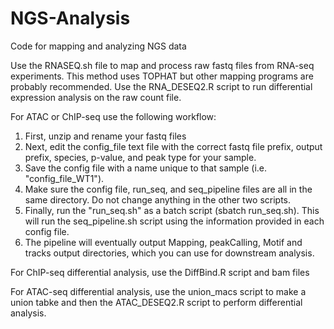 # NGS-Analysis
Code for mapping and analyzing NGS data

Use the RNASEQ.sh file to map and process raw fastq files from RNA-seq experiments. This method uses TOPHAT but other mapping programs are probably recommended. Use the RNA_DESEQ2.R script to run differential expression analysis on the raw count file. 

For ATAC or ChIP-seq use the following workflow:
1. First, unzip and rename your fastq files
2. Next, edit the config_file text file with the correct fastq file prefix, output prefix, species, p-value, and peak type for your sample.
3. Save the config file with a name unique to that sample (i.e. "config_file_WT1").
4. Make sure the config file, run_seq, and seq_pipeline files are all in the same directory. Do not change anything in the other two scripts.
5. Finally, run the "run_seq.sh" as a batch script (sbatch run_seq.sh). This will run the seq_pipeline.sh script using the information provided in each config file. 
6. The pipeline will eventually output Mapping, peakCalling, Motif and tracks output directories, which you can use for downstream analysis.

For ChIP-seq differential analysis, use the DiffBind.R script and bam files

For ATAC-seq differential analysis, use the union_macs script to make a union tabke and then the ATAC_DESEQ2.R script to perform differential analysis. 

